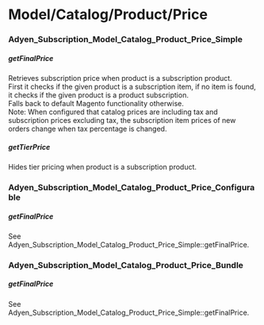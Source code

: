 # Model/Catalog/Product/Price #

### Adyen_Subscription_Model_Catalog_Product_Price_Simple

##### getFinalPrice
Retrieves subscription price when product is a subscription product.  
First it checks if the given product is a subscription item, if no item
is found, it checks if the given product is a product subscription.  
Falls back to default Magento functionality otherwise.  
Note: When configured that catalog prices are including tax and subscription prices excluding tax,
the subscription item prices of new orders change when tax percentage is changed.

##### getTierPrice
Hides tier pricing when product is a subscription product.

### Adyen_Subscription_Model_Catalog_Product_Price_Configurable

##### getFinalPrice
See Adyen_Subscription_Model_Catalog_Product_Price_Simple::getFinalPrice.

### Adyen_Subscription_Model_Catalog_Product_Price_Bundle

##### getFinalPrice
See Adyen_Subscription_Model_Catalog_Product_Price_Simple::getFinalPrice.
